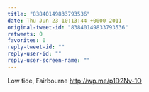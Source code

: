 ```yaml
---
title: "83840149833793536"
date: Thu Jun 23 10:13:44 +0000 2011
original-tweet-id: "83840149833793536"
retweets: 0
favorites: 0
reply-tweet-id: ""
reply-user-id: ""
reply-user-screen-name: ""
---
```

Low tide, Fairbourne http://wp.me/p1D2Nv-1O
